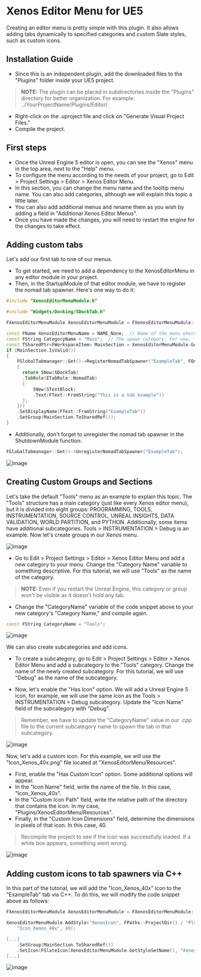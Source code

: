 # Xenos Editor Menu for UE5

Creating an editor menu is pretty simple with this plugin. It also allows adding tabs dynamically to specified categories and custom Slate styles, such as custom icons.

## Installation Guide

- Since this is an independent plugin, add the downloaded files to the "Plugins" folder inside your UE5 project.

> **NOTE:** The plugin can be placed in subdirectories inside the "Plugins" directory for better organization.
> For example: ../YourProjectName/Plugins/Editor/

- Right-click on the .uproject file and click on "Generate Visual Project Files."
- Compile the project.

## First steps

- Once the Unreal Engine 5 editor is open, you can see the "Xenos" menu in the top area, next to the "Help" menu.
- To configure the menu according to the needs of your project, go to Edit > Project Settings > Editor > Xenos Editor Menu.
- In this section, you can change the menu name and the tooltip menu name. You can also add categories, although we will explain this topic a little later.
- You can also add additional menus and rename them as you wish by adding a field in "Additional Xenos Editor Menus".
- Once you have made the changes, you will need to restart the engine for the changes to take effect.

## Adding custom tabs

Let's add our first tab to one of our menus. 

- To get started, we need to add a dependency to the XenosEditorMenu in any editor module in your project.
- Then, in the StartupModule of that editor module, we have to register the nomad tab spawner. Here's one way to do it:

```c++
#include "XenosEditorMenuModule.h"

#include "Widgets/Docking/SDockTab.h"
```

```c++
FXenosEditorMenuModule XenosEditorMenuModule = FXenosEditorMenuModule::GetModule();

const FName XenosEditorMenuName = NAME_None;  // Name of the menu where you want to spawn the tab. NAME_None will spawn on the default (Xenos) menu
const FString CategoryName = "Main";  // The spawn category. For now, "Main" is the default. We'll add additional categories and subcategories
const TSharedPtr<FWorkspaceItem> MainSection = XenosEditorMenuModule.GetXenosEditorMenu(XenosEditorMenuName).GetCategoryByDisplayName(CategoryName);
if (MainSection.IsValid())
{
	FGlobalTabmanager::Get()->RegisterNomadTabSpawner("ExampleTab", FOnSpawnTab::CreateLambda([](const FSpawnTabArgs& Args) -> TSharedRef<SDockTab>
	{
	  return SNew(SDockTab)
	  .TabRole(ETabRole::NomadTab)
	  [
		  SNew(STextBlock)
		  .Text(FText::FromString("This is a tab example"))
	  ];
	}))
	.SetDisplayName(FText::FromString("ExampleTab"))
	.SetGroup(MainSection.ToSharedRef());
}
```
- Additionally, don't forget to unregister the nomad tab spawner in the ShutdownModule function:
```c++
FGlobalTabmanager::Get()->UnregisterNomadTabSpawner("ExampleTab");
```
![image](https://user-images.githubusercontent.com/91916939/227964235-96d8e6ad-30cb-4c65-a3b2-b0f15b27c096.png)

## Creating Custom Groups and Sections

Let's take the default "Tools" menu as an example to explain this topic. The "Tools" structure has a main category (just like every Xenos editor menu), but it is divided into eight groups: PROGRAMMING, TOOLS, INSTRUMENTATION, SOURCE CONTROL, UNREAL INSIGHTS, DATA VALIDATION, WORLD PARTITION, and PYTHON. Additionally, some items have additional subcategories. Tools > INSTRUMENTATION > Debug is an example. Now let's create groups in our Xenos menu.

![image](https://user-images.githubusercontent.com/91916939/227965495-ea3af8fb-22e4-422c-9edc-c4745a9082ab.png)

- Go to Edit > Project Settings > Editor > Xenos Editor Menu and add a new category to your menu. Change the "Category Name" variable to something descriptive. For this tutorial, we will use "Tools" as the name of the category.

> **NOTE:** Even if you restart the Unreal Engine, this category or group won't be visible as it doesn't hold any tab.

- Change the "CategoryName" variable of the code snippet above to your new category's "Category Name," and compile again.

```c++
const FString CategoryName = "Tools";
```

![image](https://user-images.githubusercontent.com/91916939/227965758-854caff5-d97c-4d8e-8438-f449f97da2e4.png)

We can also create subcategories and add icons.

- To create a subcategory, go to Edit > Project Settings > Editor > Xenos Editor Menu and add a subcategory to the "Tools" category. Change the name of the newly created subcategory. For this tutorial, we will use "Debug" as the name of the subcategory.

- Now, let's enable the "Has Icon" option. We will add a Unreal Engine 5 icon, for example, we will use the same icon as the Tools > INSTRUMENTATION > Debug subcategory. Update the "Icon Name" field of the subcategory with "Debug".

> Remember, we have to update the "CategoryName" value in our .cpp file to the current subcategory name to spawn the tab in that subcategory.

![image](https://user-images.githubusercontent.com/91916939/227966120-27c95510-dec1-495c-a934-d80da55b281c.png)

Now, let's add a custom icon. For this example, we will use the "Icon_Xenos_40x.png" file located at "XenosEditorMenu/Resources".

- First, enable the "Has Custom Icon" option. Some additional options will appear.
- In the "Icon Name" field, write the name of the file. In this case, "Icon_Xenos_40x".
- In the "Custom Icon Path" field, write the relative path of the directory that contains the icon. In my case, "Plugins/XenosEditorMenu/Resources".
- Finally, in the "Custom Icon Dimensions" field, determine the dimensions in pixels of that icon. In this case, 40.

> Recompile the project to see if the icon was successfully loaded. If a white box appears, something went wrong.

![image](https://user-images.githubusercontent.com/91916939/227966249-a5593dcf-39c5-4f53-a1dc-6cbb6247471b.png)

## Adding custom icons to tab spawners via C++

In this part of the tutorial, we will add the "Icon_Xenos_40x" icon to the "ExampleTab" tab via C++.
To do this, we will modify the code snippet above as follows:

```c++
FXenosEditorMenuModule XenosEditorMenuModule = FXenosEditorMenuModule::GetModule();

XenosEditorMenuModule.AddStyle("XenosIcon", FPaths::ProjectDir() / "Plugins/XenosEditorMenu/Resources",
	"Icon_Xenos_40x", 40);

[...]
    .SetGroup(MainSection.ToSharedRef())
    .SetIcon(FSlateIcon(XenosEditorMenuModule.GetStyleSetName(), "XenosIcon"));
[...]
```

![image](https://user-images.githubusercontent.com/91916939/227966329-5f6eff3d-a9a7-462b-bf49-91ae3d7bc5cb.png)
